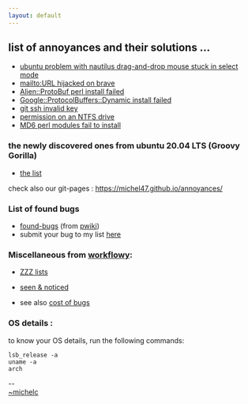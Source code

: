 ```yaml
---
layout: default
---
```

## list of annoyances and their solutions ...

* [ubuntu problem with nautilus drag-and-drop mouse stuck in select mode](mouse-stuck.html)
* [mailto:URL hijacked on brave](mailto-hijack.md)
* [Alien::ProtoBuf perl install failed](ap-install.html)
* [Google::ProtocolBuffers::Dynamic install failed](protobuf-install.html)
* [git ssh invalid key](git-load-pubkey.html)
* [permission on an NTFS drive](ntfs-permission.html)
* [MD6 perl modules fail to install](MD6-perl-mod.html)


### the newly discovered ones from ubuntu 20.04 LTS (Groovy Gorilla)

* [the list](thelist.html)


check also our git-pages : <https://michel47.github.io/annoyances/>

### List of found bugs

 * [found-bugs][FBUGS] (from [pwiki])
 * submit your bug to my list [here](https://workflowy.com/s/input-bucket/h4tBOI3XE5XM6zIJ)

### Miscellaneous from [workflowy][WFY]:

 * [ZZZ lists](https://workflowy.com/s/zzz/a81aB20G9AH5LTIe)
 * [seen & noticed][S&N]

 * see also [cost of bugs](https://duckduckgo.com/?q=!g+cost+of+bugs)


### OS details :
 
to know your OS details, run the following commands:
```
lsb_release -a
uname -a
arch
```

--&nbsp;<br>
[~michelc](https://workflowy.com/#/543361208bf6)


[FBUGS]: https://framagit.org/michelsphere/mywiki/-/wikis/found-bugs
[WFY]: https://workflowy.com/#/
[pwiki]: https://framagit.org/michelsphere/mywiki/-/wikis/home
[S&N]: https://workflowy.com/#/d23652ec2f22
[ZZZ]: https://workflowy.com/#/d15c669d50ac
